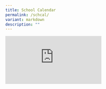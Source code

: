 ```yaml
---
title: School Calendar
permalink: /schcal/
variant: markdown
description: ""
---
```

<div class="iframe-wrapper"><iframe allowfullscreen="true" frameborder="0" src="https://calendar.google.com/calendar/embed?src=10eddbtqlpns0cpj33ugbjb40s%40group.calendar.google.com&amp;amp;ctz=Asia%2FSingapore"></iframe></div><p></p>